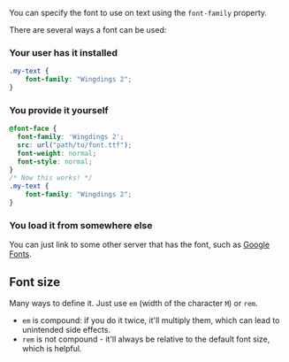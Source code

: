 You can specify the font to use on text using the `font-family` property.

There are several ways a font can be used:
### Your user has it installed
```css
.my-text {
	font-family: "Wingdings 2";
}
```

### You provide it yourself
```css
@font-face {
  font-family: 'Wingdings 2';
  src: url("path/to/font.ttf");
  font-weight: normal;
  font-style: normal;
}
/* Now this works! */
.my-text {
	font-family: "Wingdings 2";
}
```

### You load it from somewhere else
You can just link to some other server that has the font, such as [Google Fonts](https://fonts.google.com).

## Font size
Many ways to define it. Just use `em` (width of the character `M`) or `rem`.

- `em` is compound: if you do it twice, it'll multiply them, which can lead to unintended side effects.
- `rem` is not compound - it'll always be relative to the default font size, which is helpful.
